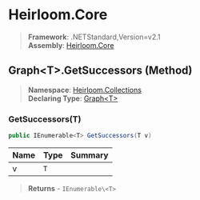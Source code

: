 # Heirloom.Core

> **Framework**: .NETStandard,Version=v2.1  
> **Assembly**: [Heirloom.Core][0]

## Graph\<T>.GetSuccessors (Method)

> **Namespace**: [Heirloom.Collections][0]  
> **Declaring Type**: [Graph\<T>][1]

### GetSuccessors(T)

```cs
public IEnumerable<T> GetSuccessors(T v)
```

| Name | Type | Summary |
|------|------|---------|
| v    | `T`  |         |

> **Returns** - `IEnumerable\<T>`

[0]: ../../../Heirloom.Core.md
[1]: ../Graph[T].md
